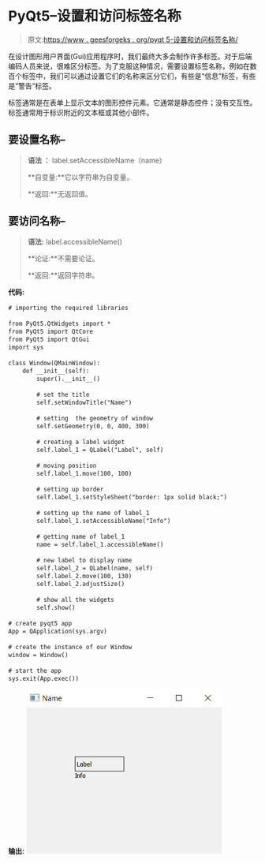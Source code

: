 # PyQt5–设置和访问标签名称

> 原文:[https://www . geesforgeks . org/pyqt 5-设置和访问标签名称/](https://www.geeksforgeeks.org/pyqt5-setting-and-accessing-name-of-a-label/)

在设计图形用户界面(Gui)应用程序时，我们最终大多会制作许多标签。对于后端编码人员来说，很难区分标签。为了克服这种情况，需要设置标签名称，例如在数百个标签中，我们可以通过设置它们的名称来区分它们，有些是“信息”标签，有些是“警告”标签。

标签通常是在表单上显示文本的图形控件元素。它通常是静态控件；没有交互性。标签通常用于标识附近的文本框或其他小部件。

## 要设置名称–

> **语法 ：** label.setAccessibleName（name）
> 
> **自变量:**它以字符串为自变量。
> 
> **返回:**无返回值。

## 要访问名称–

> **语法:** label.accessibleName()
> 
> **论证:**不需要论证。
> 
> **返回:**返回字符串。

**代码:**

```
# importing the required libraries

from PyQt5.QtWidgets import * 
from PyQt5 import QtCore
from PyQt5 import QtGui
import sys

class Window(QMainWindow):
    def __init__(self):
        super().__init__()

        # set the title
        self.setWindowTitle("Name")

        # setting  the geometry of window
        self.setGeometry(0, 0, 400, 300)

        # creating a label widget
        self.label_1 = QLabel("Label", self)

        # moving position
        self.label_1.move(100, 100)

        # setting up border
        self.label_1.setStyleSheet("border: 1px solid black;")

        # setting up the name of label_1
        self.label_1.setAccessibleName("Info")

        # getting name of label_1
        name = self.label_1.accessibleName()

        # new label to display name
        self.label_2 = QLabel(name, self)
        self.label_2.move(100, 130)
        self.label_2.adjustSize()

        # show all the widgets
        self.show()

# create pyqt5 app
App = QApplication(sys.argv)

# create the instance of our Window
window = Window()

# start the app
sys.exit(App.exec())
```

**输出:**
![get-name-QLabel-pyqt](img/6896727710b36a531d531223244e654f.png)